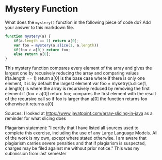 # Mystery Function

What does the `mystery()` function in the following piece of code do? Add your
answer to this markdown file.

```javascript
function mystery(a) {
    if(a.length == 1) return a[0];
    var foo = mystery(a.slice(1, a.length))
    if(foo > a[0]) return foo;
    else return a[0];
}
```

This mystery function compares every element of the array and gives the largest one by recusively reducing the array and comparing values
if(a.length == 1) return a[0] is the base case where if there is only one element, it is by default the largest element
var foo = mysetry(a.slice(1, a.length)) is where the array is recursively reduced by removing the first element 
if (foo > a[0]) return foo; compares the first element with the result of the recursive call so if foo is larger than a[0] the function returns foo otherwise it returns a[0]

Sources:
I looked at https://www.javatpoint.com/array-slicing-in-java as a reminder for what slicing does

Plagarism statement:
"I certify that I have listed all sources used to complete this exercise, including the use of any Large Language Models. All of the work is my own, except where stated otherwise. I am aware that plagiarism carries severe penalties and that if plagiarism is suspected, charges may be filed against me without prior notice."
This was my submission from last semester
